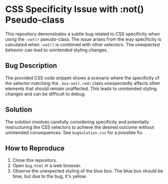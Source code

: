 # CSS Specificity Issue with :not() Pseudo-class

This repository demonstrates a subtle bug related to CSS specificity when using the `:not()` pseudo-class.  The issue arises from the way specificity is calculated when `:not()` is combined with other selectors.  The unexpected behavior can lead to unintended styling changes.

## Bug Description
The provided CSS code snippet shows a scenario where the specificity of the selector matching the `.box:not(.red)` class unexpectedly affects other elements that should remain unaffected. This leads to unintended styling changes and can be difficult to debug.

## Solution
The solution involves carefully considering specificity and potentially restructuring the CSS selectors to achieve the desired outcome without unintended consequences. See `bugSolution.css` for a possible fix.

## How to Reproduce
1. Clone this repository.
2. Open `bug.html` in a web browser.
3. Observe the unexpected styling of the blue box.  The blue box should be blue, but due to the bug, it's yellow.